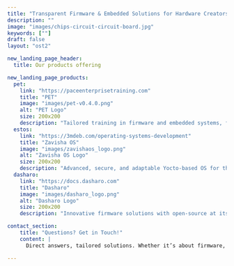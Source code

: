 ```yaml
---
title: "Transparent Firmware & Embedded Solutions for Hardware Creators"
description: ""
image: "images/chips-circuit-circuit-board.jpg"
keywords: [""]
draft: false
layout: "ost2"

new_landing_page_header:
  title: Our products offering

new_landing_page_products:
  pet:
    link: "https://paceenterprisetraining.com"
    title: "PET"
    image: "images/pet-v0.4.0.png"
    alt: "PET Logo"
    size: 200x200
    description: "Tailored training in firmware and embedded systems, for cutting-edge security and transparency."
  estos:
    link: "https://3mdeb.com/operating-systems-development"
    title: "Zavisha OS"
    image: "images/zavishaos_logo.png"
    alt: "Zavisha OS Logo"
    size: 200x200
    description: "Advanced, secure, and adaptable Yocto-based OS for the demands of modern embedded systems."
  dasharo:
    link: "https://docs.dasharo.com"
    title: "Dasharo"
    image: "images/dasharo_logo.png"
    alt: "Dasharo Logo"
    size: 200x200
    description: "Innovative firmware solutions with open-source at its core for enhanced security and trust of your hardware."

contact_section:
    title: "Questions? Get in Touch!"
    content: |
      Direct answers, tailored solutions. Whether it’s about firmware, embedded systems, or training, we're here to help. Reach out and let's make things happen!

---
```

